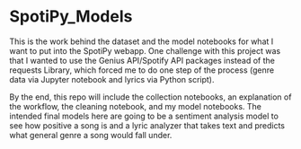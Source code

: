 # SpotiPy_Models
This is the work behind the dataset and the model notebooks for what I want to put into the SpotiPy webapp. One challenge with this project was that I wanted to use the Genius API/Spotify API packages instead of the requests Library, which forced me to do one step of the process (genre data via Jupyter notebook and lyrics via Python script).

By the end, this repo will include the collection notebooks, an explanation of the workflow, the cleaning notebook, and my model notebooks. The intended final models here are going to be a sentiment analysis model to see how positive a song is and a lyric analyzer that takes text and predicts what general genre a song would fall under. 
